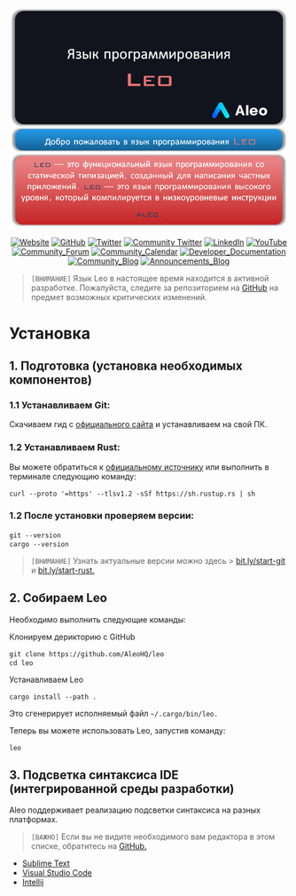 [![logo](https://github.com/ShchegolevYA/Developer/blob/main/Aleo/Leo/png/Leo_Installation%231.png)](https://developer.aleo.org/leo)

<div style="text-align: center;">

[![Website](https://img.shields.io/badge/-Website-1A4468?style=for-the-badge&logo=Website&logoColor=27A0D9)]( https://www.aleo.org/)
[![GitHub](https://img.shields.io/badge/-GitHub-1A4468?style=for-the-badge&logo=GitHub&logoColor=12141D)](https://github.com/AleoHQ)
[![Twitter](https://img.shields.io/badge/-Twitter-1A4468?style=for-the-badge&logo=Twitter&logoColor=1C9DEB)](https://twitter.com/AleoHQ)
[![Community Twitter](https://img.shields.io/badge/-Community_Twitter-1A4468?style=for-the-badge&logo=Twitter&logoColor=1C9DEB)](https://twitter.com/aleocommunity)
[![LinkedIn](https://img.shields.io/badge/-LinkedIn-1A4468?style=for-the-badge&logo=linkedin&logoColor=007BB6)](https://www.linkedin.com/company/aleohq/)
[![YouTube](https://img.shields.io/badge/-YouTube-1A4468?style=for-the-badge&logo=YouTube&logoColor=FF0000)]( https://www.youtube.com/channel/UCS_HKT2heOC_q88YQLiJt0g)
[![Community_Forum](https://img.shields.io/badge/-Community_Forum-1A4468?style=for-the-badge&logo=Website&logoColor=27A0D9)](https://community.aleo.org/)
[![Community_Calendar](https://img.shields.io/badge/-Community_Calendar-1A4468?style=for-the-badge&logo=Website&logoColor=27A0D9)](https://www.aleo.org/community/calendar)
[![Developer_Documentation](https://img.shields.io/badge/-Developer_Documentation-1A4468?style=for-the-badge&logo=Website&logoColor=27A0D9)](https://developer.aleo.org/)
[![Community_Blog](https://img.shields.io/badge/-Community_Blog-1A4468?style=for-the-badge&logo=Website&logoColor=27A0D9)](https://medium.com/@AleoHQ)
[![Announcements_Blog](https://img.shields.io/badge/-Announcements_Blog-1A4468?style=for-the-badge&logo=Website&logoColor=27A0D9)](https://www.aleo.org/blog)


</div>


> `[ВНИМАНИЕ]` Язык Leo в настоящее время находится в активной разработке. Пожалуйста, следите за репозиторием на [GitHub](https://github.com/AleoHQ/leo) на предмет возможных критических изменений.

# Установка
## 1. Подготовка (установка необходимых компонентов)
### 1.1 Устанавливаем Git:
Скачиваем гид с [официального сайта](https://bit.ly/start-git) и устанавливаем на свой ПК.
### 1.2 Устанавливаем Rust:
Вы можете обратиться к [официальному источнику](https://bit.ly/start-rust)  или выполнить в терминале следующию команду: 
```
curl --proto '=https' --tlsv1.2 -sSf https://sh.rustup.rs | sh
```
### 1.2 После установки проверяем версии:
```
git --version
cargo --version
```
> `[ВНИМАНИЕ]` Узнать актуальные версии можно здесь \> [bit.ly/start-git](https://bit.ly/start-git) и [bit.ly/start-rust.](https://bit.ly/start-rust)

## 2. Собираем Leo
Необходимо выполнить следующие команды:

Клонируем дерикторию с GitHub
```
git clone https://github.com/AleoHQ/leo
cd leo
```

Устанавливаем Leo
```
cargo install --path .
```
Это сгенерирует исполняемый файл `~/.cargo/bin/leo.`

Теперь вы можете использовать Leo, запустив команду:

```
leo
```
## 3. Подсветка синтаксиса IDE (интегрированной среды разработки)
Aleo поддерживает реализацию подсветки синтаксиса на разных платформах.

> `[ВАЖНО]` Если вы не видите необходимого вам редактора в этом списке, обратитесь на [GitHub.](https://github.com/AleoHQ/welcome/issues/new)

* [Sublime Text](https://developer.aleo.org/leo/tooling#sublime-text)
* [Visual Studio Code](https://developer.aleo.org/leo/tooling#vs-code)
* [Intellij](https://developer.aleo.org/leo/tooling#intellij)

